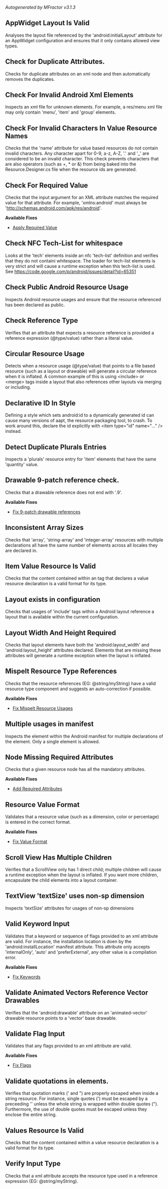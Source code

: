 *Autogenerated by MFractor v3.1.3*
## AppWidget Layout Is Valid

Analyses the layout file referenced by the 'android:initialLayout' attribute for an AppWidget configuration and ensures that it only contains allowed view types.


## Check for Duplicate Attributes.

Checks for duplicate attributes on an xml node and then automatically removes the duplicates.


## Check For Invalid Android Xml Elements

Inspects an xml file for unknown elements. For example, a res/menu xml file may only contain 'menu', 'item' and 'group' elements.


## Check For Invalid Characters In Value Resource Names

Checks that the 'name' attribute for value based resources do not contain invalid characters. Any character apart for 0-9, a-z, A-Z, '.' and '_' are considered to be an invalid character. This check prevents characters that are also operators (such as +, * or &) from being baked into the Resource.Designer.cs file when the resource ids are generated.


## Check For Required Value

Checks that the input argument for an XML attribute matches the required value for that attribute. For example, 'xmlns:android' must always be 'http://schemas.android.com/apk/res/android'.

**Available Fixes**

 * [Apply Required Value](/code-actions/android-resources/fix.md#apply-required-value)


## Check NFC Tech-List for whitespace

Looks at the 'tech' elements inside an nfc 'tech-list' definition and verifies that they do not containi whitespace. The loader for tech-list elements is very strict and will cause a runtime exception when this tech-list is used. See https://code.google.com/p/android/issues/detail?id=65351


## Check Public Android Resource Usage

Inspects Android resource usages and ensure that the resource referenced has been declared as public.


## Check Reference Type

Verifies that an attribute that expects a resource reference is provided a reference expression (@type/value) rather than a literal value.


## Circular Resource Usage

Detects when a resource usage (@type/value) that points to a file based resource (such as a layout or drawable) will generate a circular reference when it is inflated. A common example of this is using &lt;include&gt; or &lt;merge&gt; tags inside a layout that also references other layouts via merging or including.


## Declarative ID In Style

Defining a style which sets android:id to a dynamically generated id can cause many versions of aapt, the resource packaging tool, to crash. To work around this, declare the id explicitly with &lt;item type="id" name="..." /&gt; instead.


## Detect Duplicate Plurals Entries

Inspects a 'plurals' resource entry for 'item' elements that have the same 'quantity' value.


## Drawable 9-patch reference check.

Checks that a drawable reference does not end with '.9'.

**Available Fixes**

 * [Fix 9-patch drawable references](/code-actions/android-resources/fix.md#fix-9-patch-drawable-references)


## Inconsistent Array Sizes

Checks that 'array', 'string-array' and 'integer-array' resources with multiple declarations all have the same number of elements across all locales they are declared in.


## Item Value Resource Is Valid

Checks that the content contained within an <item> tag that declares a value resource declaration is a valid format for its type.


## Layout <include> exists in configuration

Checks that usages of 'include' tags within a Android layout reference a layout that is available within the current configuration.


## Layout Width And Height Required

Checks that layout elements have both the 'android:layout_width' and 'android:layout_height' attributes declared. Elements that are missing these attributes will generate a runtime exception when the layout is inflated.


## Mispelt Resource Type References

Checks that the resource references (EG: @string/myString) have a valid resource type component and suggests an auto-correction if possible.

**Available Fixes**

 * [Fix Mispelt Resource Usages](/code-actions/android-resources/fix.md#fix-mispelt-resource-usages)


## Multiple <uses-sdk> usages in manifest

Inspects the <application> element within the Android manifest for multiple declarations of the <uses-sdk> element. Only a single <uses-sdk> element is allowed.


## Node Missing Required Attributes

Checks that a given resource node has all the mandatory attributes.

**Available Fixes**

 * [Add Required Attributes](/code-actions/android-resources/fix.md#add-required-attributes)


## Resource Value Format

Validates that a resource value (such as a dimension, color or percentage) is entered in the correct format.

**Available Fixes**

 * [Fix Value Format](/code-actions/android-resources/fix.md#fix-value-format)


## Scroll View Has Multiple Children

Verifies that a ScrollView only has 1 direct child; multiple children will cause a runtime exception when the layout is inflated. If you want more children, encapsulate the child elements into a layout container.


## TextView 'textSize' uses non-sp dimension

Inspects 'textSize' attributes for usages of non-sp dimensions


## Valid Keyword Input

Validates that a keyword or sequence of flags provided to an xml attribute are valid. For instance, the installation location is doen by the 'android:installLocation' manifest attribute. This attribute only accepts 'internalOnly', 'auto' and 'preferExternal', any other value is a compilation error.

**Available Fixes**

 * [Fix Keywords](/code-actions/android-resources/fix.md#fix-keywords)


## Validate Animated Vectors Reference Vector Drawables

Verifies that the 'android:drawable' attribute on an 'animated-vector' drawable resource points to a 'vector' base drawable.


## Validate Flag Input

Validates that any flags provided to an xml attribute are valid.

**Available Fixes**

 * [Fix Flags](/code-actions/android-resources/fix.md#fix-flags)


## Validate quotations in <string> elements.

Verifies that quotation marks (' and ") are properly escaped when inside a string resource. For instance, single quotes (') must be escaped by a preceeding '\' unless the whole string is wrapped within double quotes ("). Furthermore, the use of double quotes must be escaped unless they enclose the entire string.


## Values Resource Is Valid

Checks that the content contained within a value resource declaration is a valid format for its type.


## Verify Input Type

Checks that a xml attribute accepts the resource type used in a reference expression (EG: @string/myString).


